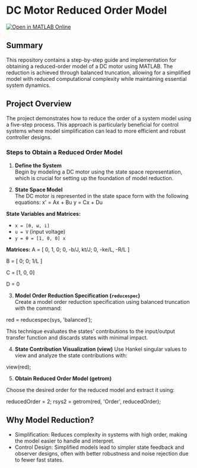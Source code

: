 # DC Motor Reduced Order Model

[![Open in MATLAB Online](https://www.mathworks.com/images/responsive/global/open-in-matlab-online.svg)](https://matlab.mathworks.com/open/github/v1?repo=simorxb/DC-Motor-Reduced-Order&file=Analysis.m)

## Summary
This repository contains a step-by-step guide and implementation for obtaining a reduced-order model of a DC motor using MATLAB. The reduction is achieved through balanced truncation, allowing for a simplified model with reduced computational complexity while maintaining essential system dynamics.

## Project Overview
The project demonstrates how to reduce the order of a system model using a five-step process. This approach is particularly beneficial for control systems where model simplification can lead to more efficient and robust controller designs.

### Steps to Obtain a Reduced Order Model

1. **Define the System**  
   Begin by modeling a DC motor using the state space representation, which is crucial for setting up the foundation of model reduction.

2. **State Space Model**  
   The DC motor is represented in the state space form with the following equations:
x' = Ax + Bu
y = Cx + Du

**State Variables and Matrices:**
- `x = [θ, ω, i]`
- `u = V` (input voltage)
- `y = θ = [1, 0, 0] x`

**Matrices:**
A = [ 0, 1, 0;
0, -b/J, kt/J;
0, -ke/L, -R/L ]

B = [ 0;
0;
1/L ]

C = [1, 0, 0]

D = 0

3. **Model Order Reduction Specification (`reducespec`)**  
Create a model order reduction specification using balanced truncation with the command:

red = reducespec(sys, 'balanced');

This technique evaluates the states' contributions to the input/output transfer function and discards states with minimal impact.

4. **State Contribution Visualization (view)**
Use Hankel singular values to view and analyze the state contributions with:

view(red);

5. **Obtain Reduced Order Model (getrom)**

Choose the desired order for the reduced model and extract it using:

reducedOrder = 2;
rsys2 = getrom(red, 'Order', reducedOrder);

## Why Model Reduction?

- Simplification: Reduces complexity in systems with high order, making the model easier to handle and interpret.
- Control Design: Simplified models lead to simpler state feedback and observer designs, often with better robustness and noise rejection due to fewer fast states.
